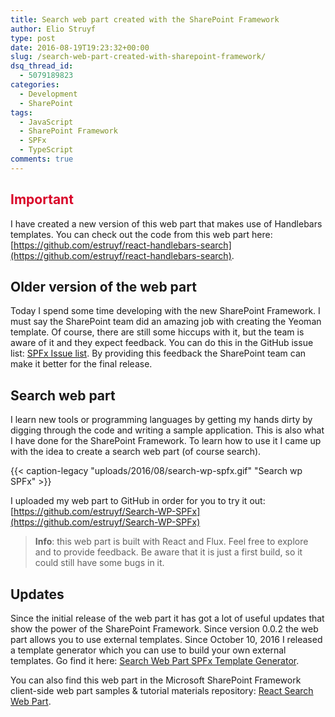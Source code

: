 ```yaml
---
title: Search web part created with the SharePoint Framework
author: Elio Struyf
type: post
date: 2016-08-19T19:23:32+00:00
slug: /search-web-part-created-with-sharepoint-framework/
dsq_thread_id:
  - 5079189823
categories:
  - Development
  - SharePoint
tags:
  - JavaScript
  - SharePoint Framework
  - SPFx
  - TypeScript
comments: true
---
```


## <span style="color: #d90429;">Important</span>

I have created a new version of this web part that makes use of Handlebars templates. You can check out the code from this web part here: [https://github.com/estruyf/react-handlebars-search](https://github.com/estruyf/react-handlebars-search).

## Older version of the web part

Today I spend some time developing with the new SharePoint Framework. I must say the SharePoint team did an amazing job with creating the Yeoman template. Of course, there are still some hiccups with it, but the team is aware of it and they expect feedback. You can do this in the GitHub issue list: [SPFx Issue list](https://github.com/SharePoint/sp-dev-docs/issues). By providing this feedback the SharePoint team can make it better for the final release.

## Search web part

I learn new tools or programming languages by getting my hands dirty by digging through the code and writing a sample application. This is also what I have done for the SharePoint Framework. To learn how to use it I came up with the idea to create a search web part (of course search).

{{< caption-legacy "uploads/2016/08/search-wp-spfx.gif" "Search wp SPFx" >}}

I uploaded my web part to GitHub in order for you to try it out: [https://github.com/estruyf/Search-WP-SPFx](https://github.com/estruyf/Search-WP-SPFx)


> **Info**: this web part is built with React and Flux. Feel free to explore and to provide feedback. Be aware that it is just a first build, so it could still have some bugs in it.


## Updates

Since the initial release of the web part it has got a lot of useful updates that show the power of the SharePoint Framework. Since version 0.0.2 the web part allows you to use external templates. Since October 10, 2016 I released a template generator which you can use to build your own external templates. Go find it here: [Search Web Part SPFx Template Generator](https://github.com/estruyf/search-wp-spfx-templategenerator).

You can also find this web part in the Microsoft SharePoint Framework client-side web part samples & tutorial materials repository: [React Search Web Part](https://github.com/SharePoint/sp-dev-fx-webparts/tree/master/samples/react-search).